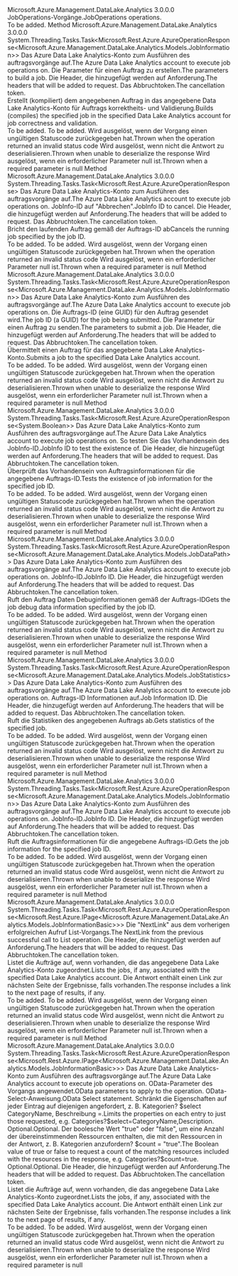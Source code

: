 <Type Name="IJobOperations" FullName="Microsoft.Azure.Management.DataLake.Analytics.IJobOperations">
  <TypeSignature Language="C#" Value="public interface IJobOperations" />
  <TypeSignature Language="ILAsm" Value=".class public interface auto ansi abstract IJobOperations" />
  <TypeSignature Language="DocId" Value="T:Microsoft.Azure.Management.DataLake.Analytics.IJobOperations" />
  <TypeSignature Language="VB.NET" Value="Public Interface IJobOperations" />
  <TypeSignature Language="F#" Value="type IJobOperations = interface" />
  <AssemblyInfo>
    <AssemblyName>Microsoft.Azure.Management.DataLake.Analytics</AssemblyName>
    <AssemblyVersion>3.0.0.0</AssemblyVersion>
  </AssemblyInfo>
  <Interfaces />
  <Docs>
    <summary>
            <span data-ttu-id="abf01-101">JobOperations-Vorgänge.</span><span class="sxs-lookup"><span data-stu-id="abf01-101">JobOperations operations.</span></span>
            </summary>
    <remarks>To be added.</remarks>
  </Docs>
  <Members>
    <Member MemberName="BuildWithHttpMessagesAsync">
      <MemberSignature Language="C#" Value="public System.Threading.Tasks.Task&lt;Microsoft.Rest.Azure.AzureOperationResponse&lt;Microsoft.Azure.Management.DataLake.Analytics.Models.JobInformation&gt;&gt; BuildWithHttpMessagesAsync (string accountName, Microsoft.Azure.Management.DataLake.Analytics.Models.BuildJobParameters parameters, System.Collections.Generic.Dictionary&lt;string,System.Collections.Generic.List&lt;string&gt;&gt; customHeaders = null, System.Threading.CancellationToken cancellationToken = null);" />
      <MemberSignature Language="ILAsm" Value=".method public hidebysig newslot virtual instance class System.Threading.Tasks.Task`1&lt;class Microsoft.Rest.Azure.AzureOperationResponse`1&lt;class Microsoft.Azure.Management.DataLake.Analytics.Models.JobInformation&gt;&gt; BuildWithHttpMessagesAsync(string accountName, class Microsoft.Azure.Management.DataLake.Analytics.Models.BuildJobParameters parameters, class System.Collections.Generic.Dictionary`2&lt;string, class System.Collections.Generic.List`1&lt;string&gt;&gt; customHeaders, valuetype System.Threading.CancellationToken cancellationToken) cil managed" />
      <MemberSignature Language="DocId" Value="M:Microsoft.Azure.Management.DataLake.Analytics.IJobOperations.BuildWithHttpMessagesAsync(System.String,Microsoft.Azure.Management.DataLake.Analytics.Models.BuildJobParameters,System.Collections.Generic.Dictionary{System.String,System.Collections.Generic.List{System.String}},System.Threading.CancellationToken)" />
      <MemberSignature Language="F#" Value="abstract member BuildWithHttpMessagesAsync : string * Microsoft.Azure.Management.DataLake.Analytics.Models.BuildJobParameters * System.Collections.Generic.Dictionary&lt;string, System.Collections.Generic.List&lt;string&gt;&gt; * System.Threading.CancellationToken -&gt; System.Threading.Tasks.Task&lt;Microsoft.Rest.Azure.AzureOperationResponse&lt;Microsoft.Azure.Management.DataLake.Analytics.Models.JobInformation&gt;&gt;" Usage="iJobOperations.BuildWithHttpMessagesAsync (accountName, parameters, customHeaders, cancellationToken)" />
      <MemberType>Method</MemberType>
      <AssemblyInfo>
        <AssemblyName>Microsoft.Azure.Management.DataLake.Analytics</AssemblyName>
        <AssemblyVersion>3.0.0.0</AssemblyVersion>
      </AssemblyInfo>
      <ReturnValue>
        <ReturnType>System.Threading.Tasks.Task&lt;Microsoft.Rest.Azure.AzureOperationResponse&lt;Microsoft.Azure.Management.DataLake.Analytics.Models.JobInformation&gt;&gt;</ReturnType>
      </ReturnValue>
      <Parameters>
        <Parameter Name="accountName" Type="System.String" />
        <Parameter Name="parameters" Type="Microsoft.Azure.Management.DataLake.Analytics.Models.BuildJobParameters" />
        <Parameter Name="customHeaders" Type="System.Collections.Generic.Dictionary&lt;System.String,System.Collections.Generic.List&lt;System.String&gt;&gt;" />
        <Parameter Name="cancellationToken" Type="System.Threading.CancellationToken" />
      </Parameters>
      <Docs>
        <param name="accountName">
            <span data-ttu-id="abf01-102">Das Azure Data Lake Analytics-Konto zum Ausführen des auftragsvorgänge auf.</span><span class="sxs-lookup"><span data-stu-id="abf01-102">The Azure Data Lake Analytics account to execute job operations on.</span></span>
            </param>
        <param name="parameters">
            <span data-ttu-id="abf01-103">Die Parameter für einen Auftrag zu erstellen.</span><span class="sxs-lookup"><span data-stu-id="abf01-103">The parameters to build a job.</span></span>
            </param>
        <param name="customHeaders">
            <span data-ttu-id="abf01-104">Die Header, die hinzugefügt werden auf Anforderung.</span><span class="sxs-lookup"><span data-stu-id="abf01-104">The headers that will be added to request.</span></span>
            </param>
        <param name="cancellationToken">
            <span data-ttu-id="abf01-105">Das Abbruchtoken.</span><span class="sxs-lookup"><span data-stu-id="abf01-105">The cancellation token.</span></span>
            </param>
        <summary>
            <span data-ttu-id="abf01-106">Erstellt (kompiliert) dem angegebenen Auftrag in das angegebene Data Lake Analytics-Konto für Auftrags korrektheits- und Validierung.</span><span class="sxs-lookup"><span data-stu-id="abf01-106">Builds (compiles) the specified job in the specified Data Lake Analytics account for job correctness and validation.</span></span>
            </summary>
        <returns>To be added.</returns>
        <remarks>To be added.</remarks>
        <exception cref="T:Microsoft.Rest.Azure.CloudException">
            <span data-ttu-id="abf01-107">Wird ausgelöst, wenn der Vorgang einen ungültigen Statuscode zurückgegeben hat.</span><span class="sxs-lookup"><span data-stu-id="abf01-107">Thrown when the operation returned an invalid status code</span></span>
            </exception>
        <exception cref="T:Microsoft.Rest.SerializationException">
            <span data-ttu-id="abf01-108">Wird ausgelöst, wenn nicht die Antwort zu deserialisieren.</span><span class="sxs-lookup"><span data-stu-id="abf01-108">Thrown when unable to deserialize the response</span></span>
            </exception>
        <exception cref="T:Microsoft.Rest.ValidationException">
            <span data-ttu-id="abf01-109">Wird ausgelöst, wenn ein erforderlicher Parameter null ist.</span><span class="sxs-lookup"><span data-stu-id="abf01-109">Thrown when a required parameter is null</span></span>
            </exception>
      </Docs>
    </Member>
    <Member MemberName="CancelWithHttpMessagesAsync">
      <MemberSignature Language="C#" Value="public System.Threading.Tasks.Task&lt;Microsoft.Rest.Azure.AzureOperationResponse&gt; CancelWithHttpMessagesAsync (string accountName, Guid jobIdentity, System.Collections.Generic.Dictionary&lt;string,System.Collections.Generic.List&lt;string&gt;&gt; customHeaders = null, System.Threading.CancellationToken cancellationToken = null);" />
      <MemberSignature Language="ILAsm" Value=".method public hidebysig newslot virtual instance class System.Threading.Tasks.Task`1&lt;class Microsoft.Rest.Azure.AzureOperationResponse&gt; CancelWithHttpMessagesAsync(string accountName, valuetype System.Guid jobIdentity, class System.Collections.Generic.Dictionary`2&lt;string, class System.Collections.Generic.List`1&lt;string&gt;&gt; customHeaders, valuetype System.Threading.CancellationToken cancellationToken) cil managed" />
      <MemberSignature Language="DocId" Value="M:Microsoft.Azure.Management.DataLake.Analytics.IJobOperations.CancelWithHttpMessagesAsync(System.String,System.Guid,System.Collections.Generic.Dictionary{System.String,System.Collections.Generic.List{System.String}},System.Threading.CancellationToken)" />
      <MemberSignature Language="F#" Value="abstract member CancelWithHttpMessagesAsync : string * Guid * System.Collections.Generic.Dictionary&lt;string, System.Collections.Generic.List&lt;string&gt;&gt; * System.Threading.CancellationToken -&gt; System.Threading.Tasks.Task&lt;Microsoft.Rest.Azure.AzureOperationResponse&gt;" Usage="iJobOperations.CancelWithHttpMessagesAsync (accountName, jobIdentity, customHeaders, cancellationToken)" />
      <MemberType>Method</MemberType>
      <AssemblyInfo>
        <AssemblyName>Microsoft.Azure.Management.DataLake.Analytics</AssemblyName>
        <AssemblyVersion>3.0.0.0</AssemblyVersion>
      </AssemblyInfo>
      <ReturnValue>
        <ReturnType>System.Threading.Tasks.Task&lt;Microsoft.Rest.Azure.AzureOperationResponse&gt;</ReturnType>
      </ReturnValue>
      <Parameters>
        <Parameter Name="accountName" Type="System.String" />
        <Parameter Name="jobIdentity" Type="System.Guid" />
        <Parameter Name="customHeaders" Type="System.Collections.Generic.Dictionary&lt;System.String,System.Collections.Generic.List&lt;System.String&gt;&gt;" />
        <Parameter Name="cancellationToken" Type="System.Threading.CancellationToken" />
      </Parameters>
      <Docs>
        <param name="accountName">
            <span data-ttu-id="abf01-110">Das Azure Data Lake Analytics-Konto zum Ausführen des auftragsvorgänge auf.</span><span class="sxs-lookup"><span data-stu-id="abf01-110">The Azure Data Lake Analytics account to execute job operations on.</span></span>
            </param>
        <param name="jobIdentity">
            <span data-ttu-id="abf01-111">JobInfo-ID auf "Abbrechen".</span><span class="sxs-lookup"><span data-stu-id="abf01-111">JobInfo ID to cancel.</span></span>
            </param>
        <param name="customHeaders">
            <span data-ttu-id="abf01-112">Die Header, die hinzugefügt werden auf Anforderung.</span><span class="sxs-lookup"><span data-stu-id="abf01-112">The headers that will be added to request.</span></span>
            </param>
        <param name="cancellationToken">
            <span data-ttu-id="abf01-113">Das Abbruchtoken.</span><span class="sxs-lookup"><span data-stu-id="abf01-113">The cancellation token.</span></span>
            </param>
        <summary>
            <span data-ttu-id="abf01-114">Bricht den laufenden Auftrag gemäß der Auftrags-ID ab</span><span class="sxs-lookup"><span data-stu-id="abf01-114">Cancels the running job specified by the job ID.</span></span>
            </summary>
        <returns>To be added.</returns>
        <remarks>To be added.</remarks>
        <exception cref="T:Microsoft.Rest.Azure.CloudException">
            <span data-ttu-id="abf01-115">Wird ausgelöst, wenn der Vorgang einen ungültigen Statuscode zurückgegeben hat.</span><span class="sxs-lookup"><span data-stu-id="abf01-115">Thrown when the operation returned an invalid status code</span></span>
            </exception>
        <exception cref="T:Microsoft.Rest.ValidationException">
            <span data-ttu-id="abf01-116">Wird ausgelöst, wenn ein erforderlicher Parameter null ist.</span><span class="sxs-lookup"><span data-stu-id="abf01-116">Thrown when a required parameter is null</span></span>
            </exception>
      </Docs>
    </Member>
    <Member MemberName="CreateWithHttpMessagesAsync">
      <MemberSignature Language="C#" Value="public System.Threading.Tasks.Task&lt;Microsoft.Rest.Azure.AzureOperationResponse&lt;Microsoft.Azure.Management.DataLake.Analytics.Models.JobInformation&gt;&gt; CreateWithHttpMessagesAsync (string accountName, Guid jobIdentity, Microsoft.Azure.Management.DataLake.Analytics.Models.CreateJobParameters parameters, System.Collections.Generic.Dictionary&lt;string,System.Collections.Generic.List&lt;string&gt;&gt; customHeaders = null, System.Threading.CancellationToken cancellationToken = null);" />
      <MemberSignature Language="ILAsm" Value=".method public hidebysig newslot virtual instance class System.Threading.Tasks.Task`1&lt;class Microsoft.Rest.Azure.AzureOperationResponse`1&lt;class Microsoft.Azure.Management.DataLake.Analytics.Models.JobInformation&gt;&gt; CreateWithHttpMessagesAsync(string accountName, valuetype System.Guid jobIdentity, class Microsoft.Azure.Management.DataLake.Analytics.Models.CreateJobParameters parameters, class System.Collections.Generic.Dictionary`2&lt;string, class System.Collections.Generic.List`1&lt;string&gt;&gt; customHeaders, valuetype System.Threading.CancellationToken cancellationToken) cil managed" />
      <MemberSignature Language="DocId" Value="M:Microsoft.Azure.Management.DataLake.Analytics.IJobOperations.CreateWithHttpMessagesAsync(System.String,System.Guid,Microsoft.Azure.Management.DataLake.Analytics.Models.CreateJobParameters,System.Collections.Generic.Dictionary{System.String,System.Collections.Generic.List{System.String}},System.Threading.CancellationToken)" />
      <MemberSignature Language="F#" Value="abstract member CreateWithHttpMessagesAsync : string * Guid * Microsoft.Azure.Management.DataLake.Analytics.Models.CreateJobParameters * System.Collections.Generic.Dictionary&lt;string, System.Collections.Generic.List&lt;string&gt;&gt; * System.Threading.CancellationToken -&gt; System.Threading.Tasks.Task&lt;Microsoft.Rest.Azure.AzureOperationResponse&lt;Microsoft.Azure.Management.DataLake.Analytics.Models.JobInformation&gt;&gt;" Usage="iJobOperations.CreateWithHttpMessagesAsync (accountName, jobIdentity, parameters, customHeaders, cancellationToken)" />
      <MemberType>Method</MemberType>
      <AssemblyInfo>
        <AssemblyName>Microsoft.Azure.Management.DataLake.Analytics</AssemblyName>
        <AssemblyVersion>3.0.0.0</AssemblyVersion>
      </AssemblyInfo>
      <ReturnValue>
        <ReturnType>System.Threading.Tasks.Task&lt;Microsoft.Rest.Azure.AzureOperationResponse&lt;Microsoft.Azure.Management.DataLake.Analytics.Models.JobInformation&gt;&gt;</ReturnType>
      </ReturnValue>
      <Parameters>
        <Parameter Name="accountName" Type="System.String" />
        <Parameter Name="jobIdentity" Type="System.Guid" />
        <Parameter Name="parameters" Type="Microsoft.Azure.Management.DataLake.Analytics.Models.CreateJobParameters" />
        <Parameter Name="customHeaders" Type="System.Collections.Generic.Dictionary&lt;System.String,System.Collections.Generic.List&lt;System.String&gt;&gt;" />
        <Parameter Name="cancellationToken" Type="System.Threading.CancellationToken" />
      </Parameters>
      <Docs>
        <param name="accountName">
            <span data-ttu-id="abf01-117">Das Azure Data Lake Analytics-Konto zum Ausführen des auftragsvorgänge auf.</span><span class="sxs-lookup"><span data-stu-id="abf01-117">The Azure Data Lake Analytics account to execute job operations on.</span></span>
            </param>
        <param name="jobIdentity">
            <span data-ttu-id="abf01-118">Die Auftrags-ID (eine GUID) für den Auftrag gesendet wird.</span><span class="sxs-lookup"><span data-stu-id="abf01-118">The job ID (a GUID) for the job being submitted.</span></span>
            </param>
        <param name="parameters">
            <span data-ttu-id="abf01-119">Die Parameter für einen Auftrag zu senden.</span><span class="sxs-lookup"><span data-stu-id="abf01-119">The parameters to submit a job.</span></span>
            </param>
        <param name="customHeaders">
            <span data-ttu-id="abf01-120">Die Header, die hinzugefügt werden auf Anforderung.</span><span class="sxs-lookup"><span data-stu-id="abf01-120">The headers that will be added to request.</span></span>
            </param>
        <param name="cancellationToken">
            <span data-ttu-id="abf01-121">Das Abbruchtoken.</span><span class="sxs-lookup"><span data-stu-id="abf01-121">The cancellation token.</span></span>
            </param>
        <summary>
            <span data-ttu-id="abf01-122">Übermittelt einen Auftrag für das angegebene Data Lake Analytics-Konto.</span><span class="sxs-lookup"><span data-stu-id="abf01-122">Submits a job to the specified Data Lake Analytics account.</span></span>
            </summary>
        <returns>To be added.</returns>
        <remarks>To be added.</remarks>
        <exception cref="T:Microsoft.Rest.Azure.CloudException">
            <span data-ttu-id="abf01-123">Wird ausgelöst, wenn der Vorgang einen ungültigen Statuscode zurückgegeben hat.</span><span class="sxs-lookup"><span data-stu-id="abf01-123">Thrown when the operation returned an invalid status code</span></span>
            </exception>
        <exception cref="T:Microsoft.Rest.SerializationException">
            <span data-ttu-id="abf01-124">Wird ausgelöst, wenn nicht die Antwort zu deserialisieren.</span><span class="sxs-lookup"><span data-stu-id="abf01-124">Thrown when unable to deserialize the response</span></span>
            </exception>
        <exception cref="T:Microsoft.Rest.ValidationException">
            <span data-ttu-id="abf01-125">Wird ausgelöst, wenn ein erforderlicher Parameter null ist.</span><span class="sxs-lookup"><span data-stu-id="abf01-125">Thrown when a required parameter is null</span></span>
            </exception>
      </Docs>
    </Member>
    <Member MemberName="ExistsWithHttpMessagesAsync">
      <MemberSignature Language="C#" Value="public System.Threading.Tasks.Task&lt;Microsoft.Rest.Azure.AzureOperationResponse&lt;bool&gt;&gt; ExistsWithHttpMessagesAsync (string accountName, Guid jobIdentity, System.Collections.Generic.Dictionary&lt;string,System.Collections.Generic.List&lt;string&gt;&gt; customHeaders = null, System.Threading.CancellationToken cancellationToken = null);" />
      <MemberSignature Language="ILAsm" Value=".method public hidebysig newslot virtual instance class System.Threading.Tasks.Task`1&lt;class Microsoft.Rest.Azure.AzureOperationResponse`1&lt;bool&gt;&gt; ExistsWithHttpMessagesAsync(string accountName, valuetype System.Guid jobIdentity, class System.Collections.Generic.Dictionary`2&lt;string, class System.Collections.Generic.List`1&lt;string&gt;&gt; customHeaders, valuetype System.Threading.CancellationToken cancellationToken) cil managed" />
      <MemberSignature Language="DocId" Value="M:Microsoft.Azure.Management.DataLake.Analytics.IJobOperations.ExistsWithHttpMessagesAsync(System.String,System.Guid,System.Collections.Generic.Dictionary{System.String,System.Collections.Generic.List{System.String}},System.Threading.CancellationToken)" />
      <MemberSignature Language="F#" Value="abstract member ExistsWithHttpMessagesAsync : string * Guid * System.Collections.Generic.Dictionary&lt;string, System.Collections.Generic.List&lt;string&gt;&gt; * System.Threading.CancellationToken -&gt; System.Threading.Tasks.Task&lt;Microsoft.Rest.Azure.AzureOperationResponse&lt;bool&gt;&gt;" Usage="iJobOperations.ExistsWithHttpMessagesAsync (accountName, jobIdentity, customHeaders, cancellationToken)" />
      <MemberType>Method</MemberType>
      <AssemblyInfo>
        <AssemblyName>Microsoft.Azure.Management.DataLake.Analytics</AssemblyName>
        <AssemblyVersion>3.0.0.0</AssemblyVersion>
      </AssemblyInfo>
      <ReturnValue>
        <ReturnType>System.Threading.Tasks.Task&lt;Microsoft.Rest.Azure.AzureOperationResponse&lt;System.Boolean&gt;&gt;</ReturnType>
      </ReturnValue>
      <Parameters>
        <Parameter Name="accountName" Type="System.String" />
        <Parameter Name="jobIdentity" Type="System.Guid" />
        <Parameter Name="customHeaders" Type="System.Collections.Generic.Dictionary&lt;System.String,System.Collections.Generic.List&lt;System.String&gt;&gt;" />
        <Parameter Name="cancellationToken" Type="System.Threading.CancellationToken" />
      </Parameters>
      <Docs>
        <param name="accountName">
            <span data-ttu-id="abf01-126">Das Azure Data Lake Analytics-Konto zum Ausführen des auftragsvorgänge auf.</span><span class="sxs-lookup"><span data-stu-id="abf01-126">The Azure Data Lake Analytics account to execute job operations on.</span></span>
            </param>
        <param name="jobIdentity">
            <span data-ttu-id="abf01-127">So testen Sie das Vorhandensein des JobInfo-ID.</span><span class="sxs-lookup"><span data-stu-id="abf01-127">JobInfo ID to test the existence of.</span></span>
            </param>
        <param name="customHeaders">
            <span data-ttu-id="abf01-128">Die Header, die hinzugefügt werden auf Anforderung.</span><span class="sxs-lookup"><span data-stu-id="abf01-128">The headers that will be added to request.</span></span>
            </param>
        <param name="cancellationToken">
            <span data-ttu-id="abf01-129">Das Abbruchtoken.</span><span class="sxs-lookup"><span data-stu-id="abf01-129">The cancellation token.</span></span>
            </param>
        <summary>
            <span data-ttu-id="abf01-130">Überprüft das Vorhandensein von Auftragsinformationen für die angegebene Auftrags-ID.</span><span class="sxs-lookup"><span data-stu-id="abf01-130">Tests the existence of job information for the specified job ID.</span></span>
            </summary>
        <returns>To be added.</returns>
        <remarks>To be added.</remarks>
        <exception cref="T:Microsoft.Rest.Azure.CloudException">
            <span data-ttu-id="abf01-131">Wird ausgelöst, wenn der Vorgang einen ungültigen Statuscode zurückgegeben hat.</span><span class="sxs-lookup"><span data-stu-id="abf01-131">Thrown when the operation returned an invalid status code</span></span>
            </exception>
        <exception cref="T:Microsoft.Rest.SerializationException">
            <span data-ttu-id="abf01-132">Wird ausgelöst, wenn nicht die Antwort zu deserialisieren.</span><span class="sxs-lookup"><span data-stu-id="abf01-132">Thrown when unable to deserialize the response</span></span>
            </exception>
        <exception cref="T:Microsoft.Rest.ValidationException">
            <span data-ttu-id="abf01-133">Wird ausgelöst, wenn ein erforderlicher Parameter null ist.</span><span class="sxs-lookup"><span data-stu-id="abf01-133">Thrown when a required parameter is null</span></span>
            </exception>
      </Docs>
    </Member>
    <Member MemberName="GetDebugDataPathWithHttpMessagesAsync">
      <MemberSignature Language="C#" Value="public System.Threading.Tasks.Task&lt;Microsoft.Rest.Azure.AzureOperationResponse&lt;Microsoft.Azure.Management.DataLake.Analytics.Models.JobDataPath&gt;&gt; GetDebugDataPathWithHttpMessagesAsync (string accountName, Guid jobIdentity, System.Collections.Generic.Dictionary&lt;string,System.Collections.Generic.List&lt;string&gt;&gt; customHeaders = null, System.Threading.CancellationToken cancellationToken = null);" />
      <MemberSignature Language="ILAsm" Value=".method public hidebysig newslot virtual instance class System.Threading.Tasks.Task`1&lt;class Microsoft.Rest.Azure.AzureOperationResponse`1&lt;class Microsoft.Azure.Management.DataLake.Analytics.Models.JobDataPath&gt;&gt; GetDebugDataPathWithHttpMessagesAsync(string accountName, valuetype System.Guid jobIdentity, class System.Collections.Generic.Dictionary`2&lt;string, class System.Collections.Generic.List`1&lt;string&gt;&gt; customHeaders, valuetype System.Threading.CancellationToken cancellationToken) cil managed" />
      <MemberSignature Language="DocId" Value="M:Microsoft.Azure.Management.DataLake.Analytics.IJobOperations.GetDebugDataPathWithHttpMessagesAsync(System.String,System.Guid,System.Collections.Generic.Dictionary{System.String,System.Collections.Generic.List{System.String}},System.Threading.CancellationToken)" />
      <MemberSignature Language="F#" Value="abstract member GetDebugDataPathWithHttpMessagesAsync : string * Guid * System.Collections.Generic.Dictionary&lt;string, System.Collections.Generic.List&lt;string&gt;&gt; * System.Threading.CancellationToken -&gt; System.Threading.Tasks.Task&lt;Microsoft.Rest.Azure.AzureOperationResponse&lt;Microsoft.Azure.Management.DataLake.Analytics.Models.JobDataPath&gt;&gt;" Usage="iJobOperations.GetDebugDataPathWithHttpMessagesAsync (accountName, jobIdentity, customHeaders, cancellationToken)" />
      <MemberType>Method</MemberType>
      <AssemblyInfo>
        <AssemblyName>Microsoft.Azure.Management.DataLake.Analytics</AssemblyName>
        <AssemblyVersion>3.0.0.0</AssemblyVersion>
      </AssemblyInfo>
      <ReturnValue>
        <ReturnType>System.Threading.Tasks.Task&lt;Microsoft.Rest.Azure.AzureOperationResponse&lt;Microsoft.Azure.Management.DataLake.Analytics.Models.JobDataPath&gt;&gt;</ReturnType>
      </ReturnValue>
      <Parameters>
        <Parameter Name="accountName" Type="System.String" />
        <Parameter Name="jobIdentity" Type="System.Guid" />
        <Parameter Name="customHeaders" Type="System.Collections.Generic.Dictionary&lt;System.String,System.Collections.Generic.List&lt;System.String&gt;&gt;" />
        <Parameter Name="cancellationToken" Type="System.Threading.CancellationToken" />
      </Parameters>
      <Docs>
        <param name="accountName">
            <span data-ttu-id="abf01-134">Das Azure Data Lake Analytics-Konto zum Ausführen des auftragsvorgänge auf.</span><span class="sxs-lookup"><span data-stu-id="abf01-134">The Azure Data Lake Analytics account to execute job operations on.</span></span>
            </param>
        <param name="jobIdentity">
            <span data-ttu-id="abf01-135">JobInfo-ID.</span><span class="sxs-lookup"><span data-stu-id="abf01-135">JobInfo ID.</span></span>
            </param>
        <param name="customHeaders">
            <span data-ttu-id="abf01-136">Die Header, die hinzugefügt werden auf Anforderung.</span><span class="sxs-lookup"><span data-stu-id="abf01-136">The headers that will be added to request.</span></span>
            </param>
        <param name="cancellationToken">
            <span data-ttu-id="abf01-137">Das Abbruchtoken.</span><span class="sxs-lookup"><span data-stu-id="abf01-137">The cancellation token.</span></span>
            </param>
        <summary>
            <span data-ttu-id="abf01-138">Ruft den Auftrag Daten Debuginformationen gemäß der Auftrags-ID</span><span class="sxs-lookup"><span data-stu-id="abf01-138">Gets the job debug data information specified by the job ID.</span></span>
            </summary>
        <returns>To be added.</returns>
        <remarks>To be added.</remarks>
        <exception cref="T:Microsoft.Rest.Azure.CloudException">
            <span data-ttu-id="abf01-139">Wird ausgelöst, wenn der Vorgang einen ungültigen Statuscode zurückgegeben hat.</span><span class="sxs-lookup"><span data-stu-id="abf01-139">Thrown when the operation returned an invalid status code</span></span>
            </exception>
        <exception cref="T:Microsoft.Rest.SerializationException">
            <span data-ttu-id="abf01-140">Wird ausgelöst, wenn nicht die Antwort zu deserialisieren.</span><span class="sxs-lookup"><span data-stu-id="abf01-140">Thrown when unable to deserialize the response</span></span>
            </exception>
        <exception cref="T:Microsoft.Rest.ValidationException">
            <span data-ttu-id="abf01-141">Wird ausgelöst, wenn ein erforderlicher Parameter null ist.</span><span class="sxs-lookup"><span data-stu-id="abf01-141">Thrown when a required parameter is null</span></span>
            </exception>
      </Docs>
    </Member>
    <Member MemberName="GetStatisticsWithHttpMessagesAsync">
      <MemberSignature Language="C#" Value="public System.Threading.Tasks.Task&lt;Microsoft.Rest.Azure.AzureOperationResponse&lt;Microsoft.Azure.Management.DataLake.Analytics.Models.JobStatistics&gt;&gt; GetStatisticsWithHttpMessagesAsync (string accountName, Guid jobIdentity, System.Collections.Generic.Dictionary&lt;string,System.Collections.Generic.List&lt;string&gt;&gt; customHeaders = null, System.Threading.CancellationToken cancellationToken = null);" />
      <MemberSignature Language="ILAsm" Value=".method public hidebysig newslot virtual instance class System.Threading.Tasks.Task`1&lt;class Microsoft.Rest.Azure.AzureOperationResponse`1&lt;class Microsoft.Azure.Management.DataLake.Analytics.Models.JobStatistics&gt;&gt; GetStatisticsWithHttpMessagesAsync(string accountName, valuetype System.Guid jobIdentity, class System.Collections.Generic.Dictionary`2&lt;string, class System.Collections.Generic.List`1&lt;string&gt;&gt; customHeaders, valuetype System.Threading.CancellationToken cancellationToken) cil managed" />
      <MemberSignature Language="DocId" Value="M:Microsoft.Azure.Management.DataLake.Analytics.IJobOperations.GetStatisticsWithHttpMessagesAsync(System.String,System.Guid,System.Collections.Generic.Dictionary{System.String,System.Collections.Generic.List{System.String}},System.Threading.CancellationToken)" />
      <MemberSignature Language="F#" Value="abstract member GetStatisticsWithHttpMessagesAsync : string * Guid * System.Collections.Generic.Dictionary&lt;string, System.Collections.Generic.List&lt;string&gt;&gt; * System.Threading.CancellationToken -&gt; System.Threading.Tasks.Task&lt;Microsoft.Rest.Azure.AzureOperationResponse&lt;Microsoft.Azure.Management.DataLake.Analytics.Models.JobStatistics&gt;&gt;" Usage="iJobOperations.GetStatisticsWithHttpMessagesAsync (accountName, jobIdentity, customHeaders, cancellationToken)" />
      <MemberType>Method</MemberType>
      <AssemblyInfo>
        <AssemblyName>Microsoft.Azure.Management.DataLake.Analytics</AssemblyName>
        <AssemblyVersion>3.0.0.0</AssemblyVersion>
      </AssemblyInfo>
      <ReturnValue>
        <ReturnType>System.Threading.Tasks.Task&lt;Microsoft.Rest.Azure.AzureOperationResponse&lt;Microsoft.Azure.Management.DataLake.Analytics.Models.JobStatistics&gt;&gt;</ReturnType>
      </ReturnValue>
      <Parameters>
        <Parameter Name="accountName" Type="System.String" />
        <Parameter Name="jobIdentity" Type="System.Guid" />
        <Parameter Name="customHeaders" Type="System.Collections.Generic.Dictionary&lt;System.String,System.Collections.Generic.List&lt;System.String&gt;&gt;" />
        <Parameter Name="cancellationToken" Type="System.Threading.CancellationToken" />
      </Parameters>
      <Docs>
        <param name="accountName">
            <span data-ttu-id="abf01-142">Das Azure Data Lake Analytics-Konto zum Ausführen des auftragsvorgänge auf.</span><span class="sxs-lookup"><span data-stu-id="abf01-142">The Azure Data Lake Analytics account to execute job operations on.</span></span>
            </param>
        <param name="jobIdentity">
            <span data-ttu-id="abf01-143">Auftrags-ID Informationen auf.</span><span class="sxs-lookup"><span data-stu-id="abf01-143">Job Information ID.</span></span>
            </param>
        <param name="customHeaders">
            <span data-ttu-id="abf01-144">Die Header, die hinzugefügt werden auf Anforderung.</span><span class="sxs-lookup"><span data-stu-id="abf01-144">The headers that will be added to request.</span></span>
            </param>
        <param name="cancellationToken">
            <span data-ttu-id="abf01-145">Das Abbruchtoken.</span><span class="sxs-lookup"><span data-stu-id="abf01-145">The cancellation token.</span></span>
            </param>
        <summary>
            <span data-ttu-id="abf01-146">Ruft die Statistiken des angegebenen Auftrags ab.</span><span class="sxs-lookup"><span data-stu-id="abf01-146">Gets statistics of the specified job.</span></span>
            </summary>
        <returns>To be added.</returns>
        <remarks>To be added.</remarks>
        <exception cref="T:Microsoft.Rest.Azure.CloudException">
            <span data-ttu-id="abf01-147">Wird ausgelöst, wenn der Vorgang einen ungültigen Statuscode zurückgegeben hat.</span><span class="sxs-lookup"><span data-stu-id="abf01-147">Thrown when the operation returned an invalid status code</span></span>
            </exception>
        <exception cref="T:Microsoft.Rest.SerializationException">
            <span data-ttu-id="abf01-148">Wird ausgelöst, wenn nicht die Antwort zu deserialisieren.</span><span class="sxs-lookup"><span data-stu-id="abf01-148">Thrown when unable to deserialize the response</span></span>
            </exception>
        <exception cref="T:Microsoft.Rest.ValidationException">
            <span data-ttu-id="abf01-149">Wird ausgelöst, wenn ein erforderlicher Parameter null ist.</span><span class="sxs-lookup"><span data-stu-id="abf01-149">Thrown when a required parameter is null</span></span>
            </exception>
      </Docs>
    </Member>
    <Member MemberName="GetWithHttpMessagesAsync">
      <MemberSignature Language="C#" Value="public System.Threading.Tasks.Task&lt;Microsoft.Rest.Azure.AzureOperationResponse&lt;Microsoft.Azure.Management.DataLake.Analytics.Models.JobInformation&gt;&gt; GetWithHttpMessagesAsync (string accountName, Guid jobIdentity, System.Collections.Generic.Dictionary&lt;string,System.Collections.Generic.List&lt;string&gt;&gt; customHeaders = null, System.Threading.CancellationToken cancellationToken = null);" />
      <MemberSignature Language="ILAsm" Value=".method public hidebysig newslot virtual instance class System.Threading.Tasks.Task`1&lt;class Microsoft.Rest.Azure.AzureOperationResponse`1&lt;class Microsoft.Azure.Management.DataLake.Analytics.Models.JobInformation&gt;&gt; GetWithHttpMessagesAsync(string accountName, valuetype System.Guid jobIdentity, class System.Collections.Generic.Dictionary`2&lt;string, class System.Collections.Generic.List`1&lt;string&gt;&gt; customHeaders, valuetype System.Threading.CancellationToken cancellationToken) cil managed" />
      <MemberSignature Language="DocId" Value="M:Microsoft.Azure.Management.DataLake.Analytics.IJobOperations.GetWithHttpMessagesAsync(System.String,System.Guid,System.Collections.Generic.Dictionary{System.String,System.Collections.Generic.List{System.String}},System.Threading.CancellationToken)" />
      <MemberSignature Language="F#" Value="abstract member GetWithHttpMessagesAsync : string * Guid * System.Collections.Generic.Dictionary&lt;string, System.Collections.Generic.List&lt;string&gt;&gt; * System.Threading.CancellationToken -&gt; System.Threading.Tasks.Task&lt;Microsoft.Rest.Azure.AzureOperationResponse&lt;Microsoft.Azure.Management.DataLake.Analytics.Models.JobInformation&gt;&gt;" Usage="iJobOperations.GetWithHttpMessagesAsync (accountName, jobIdentity, customHeaders, cancellationToken)" />
      <MemberType>Method</MemberType>
      <AssemblyInfo>
        <AssemblyName>Microsoft.Azure.Management.DataLake.Analytics</AssemblyName>
        <AssemblyVersion>3.0.0.0</AssemblyVersion>
      </AssemblyInfo>
      <ReturnValue>
        <ReturnType>System.Threading.Tasks.Task&lt;Microsoft.Rest.Azure.AzureOperationResponse&lt;Microsoft.Azure.Management.DataLake.Analytics.Models.JobInformation&gt;&gt;</ReturnType>
      </ReturnValue>
      <Parameters>
        <Parameter Name="accountName" Type="System.String" />
        <Parameter Name="jobIdentity" Type="System.Guid" />
        <Parameter Name="customHeaders" Type="System.Collections.Generic.Dictionary&lt;System.String,System.Collections.Generic.List&lt;System.String&gt;&gt;" />
        <Parameter Name="cancellationToken" Type="System.Threading.CancellationToken" />
      </Parameters>
      <Docs>
        <param name="accountName">
            <span data-ttu-id="abf01-150">Das Azure Data Lake Analytics-Konto zum Ausführen des auftragsvorgänge auf.</span><span class="sxs-lookup"><span data-stu-id="abf01-150">The Azure Data Lake Analytics account to execute job operations on.</span></span>
            </param>
        <param name="jobIdentity">
            <span data-ttu-id="abf01-151">JobInfo-ID.</span><span class="sxs-lookup"><span data-stu-id="abf01-151">JobInfo ID.</span></span>
            </param>
        <param name="customHeaders">
            <span data-ttu-id="abf01-152">Die Header, die hinzugefügt werden auf Anforderung.</span><span class="sxs-lookup"><span data-stu-id="abf01-152">The headers that will be added to request.</span></span>
            </param>
        <param name="cancellationToken">
            <span data-ttu-id="abf01-153">Das Abbruchtoken.</span><span class="sxs-lookup"><span data-stu-id="abf01-153">The cancellation token.</span></span>
            </param>
        <summary>
            <span data-ttu-id="abf01-154">Ruft die Auftragsinformationen für die angegebene Auftrags-ID.</span><span class="sxs-lookup"><span data-stu-id="abf01-154">Gets the job information for the specified job ID.</span></span>
            </summary>
        <returns>To be added.</returns>
        <remarks>To be added.</remarks>
        <exception cref="T:Microsoft.Rest.Azure.CloudException">
            <span data-ttu-id="abf01-155">Wird ausgelöst, wenn der Vorgang einen ungültigen Statuscode zurückgegeben hat.</span><span class="sxs-lookup"><span data-stu-id="abf01-155">Thrown when the operation returned an invalid status code</span></span>
            </exception>
        <exception cref="T:Microsoft.Rest.SerializationException">
            <span data-ttu-id="abf01-156">Wird ausgelöst, wenn nicht die Antwort zu deserialisieren.</span><span class="sxs-lookup"><span data-stu-id="abf01-156">Thrown when unable to deserialize the response</span></span>
            </exception>
        <exception cref="T:Microsoft.Rest.ValidationException">
            <span data-ttu-id="abf01-157">Wird ausgelöst, wenn ein erforderlicher Parameter null ist.</span><span class="sxs-lookup"><span data-stu-id="abf01-157">Thrown when a required parameter is null</span></span>
            </exception>
      </Docs>
    </Member>
    <Member MemberName="ListNextWithHttpMessagesAsync">
      <MemberSignature Language="C#" Value="public System.Threading.Tasks.Task&lt;Microsoft.Rest.Azure.AzureOperationResponse&lt;Microsoft.Rest.Azure.IPage&lt;Microsoft.Azure.Management.DataLake.Analytics.Models.JobInformationBasic&gt;&gt;&gt; ListNextWithHttpMessagesAsync (string nextPageLink, System.Collections.Generic.Dictionary&lt;string,System.Collections.Generic.List&lt;string&gt;&gt; customHeaders = null, System.Threading.CancellationToken cancellationToken = null);" />
      <MemberSignature Language="ILAsm" Value=".method public hidebysig newslot virtual instance class System.Threading.Tasks.Task`1&lt;class Microsoft.Rest.Azure.AzureOperationResponse`1&lt;class Microsoft.Rest.Azure.IPage`1&lt;class Microsoft.Azure.Management.DataLake.Analytics.Models.JobInformationBasic&gt;&gt;&gt; ListNextWithHttpMessagesAsync(string nextPageLink, class System.Collections.Generic.Dictionary`2&lt;string, class System.Collections.Generic.List`1&lt;string&gt;&gt; customHeaders, valuetype System.Threading.CancellationToken cancellationToken) cil managed" />
      <MemberSignature Language="DocId" Value="M:Microsoft.Azure.Management.DataLake.Analytics.IJobOperations.ListNextWithHttpMessagesAsync(System.String,System.Collections.Generic.Dictionary{System.String,System.Collections.Generic.List{System.String}},System.Threading.CancellationToken)" />
      <MemberSignature Language="F#" Value="abstract member ListNextWithHttpMessagesAsync : string * System.Collections.Generic.Dictionary&lt;string, System.Collections.Generic.List&lt;string&gt;&gt; * System.Threading.CancellationToken -&gt; System.Threading.Tasks.Task&lt;Microsoft.Rest.Azure.AzureOperationResponse&lt;Microsoft.Rest.Azure.IPage&lt;Microsoft.Azure.Management.DataLake.Analytics.Models.JobInformationBasic&gt;&gt;&gt;" Usage="iJobOperations.ListNextWithHttpMessagesAsync (nextPageLink, customHeaders, cancellationToken)" />
      <MemberType>Method</MemberType>
      <AssemblyInfo>
        <AssemblyName>Microsoft.Azure.Management.DataLake.Analytics</AssemblyName>
        <AssemblyVersion>3.0.0.0</AssemblyVersion>
      </AssemblyInfo>
      <ReturnValue>
        <ReturnType>System.Threading.Tasks.Task&lt;Microsoft.Rest.Azure.AzureOperationResponse&lt;Microsoft.Rest.Azure.IPage&lt;Microsoft.Azure.Management.DataLake.Analytics.Models.JobInformationBasic&gt;&gt;&gt;</ReturnType>
      </ReturnValue>
      <Parameters>
        <Parameter Name="nextPageLink" Type="System.String" />
        <Parameter Name="customHeaders" Type="System.Collections.Generic.Dictionary&lt;System.String,System.Collections.Generic.List&lt;System.String&gt;&gt;" />
        <Parameter Name="cancellationToken" Type="System.Threading.CancellationToken" />
      </Parameters>
      <Docs>
        <param name="nextPageLink">
            <span data-ttu-id="abf01-158">Die "NextLink" aus dem vorherigen erfolgreichen Aufruf List-Vorgangs.</span><span class="sxs-lookup"><span data-stu-id="abf01-158">The NextLink from the previous successful call to List operation.</span></span>
            </param>
        <param name="customHeaders">
            <span data-ttu-id="abf01-159">Die Header, die hinzugefügt werden auf Anforderung.</span><span class="sxs-lookup"><span data-stu-id="abf01-159">The headers that will be added to request.</span></span>
            </param>
        <param name="cancellationToken">
            <span data-ttu-id="abf01-160">Das Abbruchtoken.</span><span class="sxs-lookup"><span data-stu-id="abf01-160">The cancellation token.</span></span>
            </param>
        <summary>
            <span data-ttu-id="abf01-161">Listet die Aufträge auf, wenn vorhanden, die das angegebene Data Lake Analytics-Konto zugeordnet.</span><span class="sxs-lookup"><span data-stu-id="abf01-161">Lists the jobs, if any, associated with the specified Data Lake Analytics account.</span></span> <span data-ttu-id="abf01-162">Die Antwort enthält einen Link zur nächsten Seite der Ergebnisse, falls vorhanden.</span><span class="sxs-lookup"><span data-stu-id="abf01-162">The response includes a link to the next page of results, if any.</span></span>
            </summary>
        <returns>To be added.</returns>
        <remarks>To be added.</remarks>
        <exception cref="T:Microsoft.Rest.Azure.CloudException">
            <span data-ttu-id="abf01-163">Wird ausgelöst, wenn der Vorgang einen ungültigen Statuscode zurückgegeben hat.</span><span class="sxs-lookup"><span data-stu-id="abf01-163">Thrown when the operation returned an invalid status code</span></span>
            </exception>
        <exception cref="T:Microsoft.Rest.SerializationException">
            <span data-ttu-id="abf01-164">Wird ausgelöst, wenn nicht die Antwort zu deserialisieren.</span><span class="sxs-lookup"><span data-stu-id="abf01-164">Thrown when unable to deserialize the response</span></span>
            </exception>
        <exception cref="T:Microsoft.Rest.ValidationException">
            <span data-ttu-id="abf01-165">Wird ausgelöst, wenn ein erforderlicher Parameter null ist.</span><span class="sxs-lookup"><span data-stu-id="abf01-165">Thrown when a required parameter is null</span></span>
            </exception>
      </Docs>
    </Member>
    <Member MemberName="ListWithHttpMessagesAsync">
      <MemberSignature Language="C#" Value="public System.Threading.Tasks.Task&lt;Microsoft.Rest.Azure.AzureOperationResponse&lt;Microsoft.Rest.Azure.IPage&lt;Microsoft.Azure.Management.DataLake.Analytics.Models.JobInformationBasic&gt;&gt;&gt; ListWithHttpMessagesAsync (string accountName, Microsoft.Rest.Azure.OData.ODataQuery&lt;Microsoft.Azure.Management.DataLake.Analytics.Models.JobInformation&gt; odataQuery = null, string select = null, Nullable&lt;bool&gt; count = null, System.Collections.Generic.Dictionary&lt;string,System.Collections.Generic.List&lt;string&gt;&gt; customHeaders = null, System.Threading.CancellationToken cancellationToken = null);" />
      <MemberSignature Language="ILAsm" Value=".method public hidebysig newslot virtual instance class System.Threading.Tasks.Task`1&lt;class Microsoft.Rest.Azure.AzureOperationResponse`1&lt;class Microsoft.Rest.Azure.IPage`1&lt;class Microsoft.Azure.Management.DataLake.Analytics.Models.JobInformationBasic&gt;&gt;&gt; ListWithHttpMessagesAsync(string accountName, class Microsoft.Rest.Azure.OData.ODataQuery`1&lt;class Microsoft.Azure.Management.DataLake.Analytics.Models.JobInformation&gt; odataQuery, string select, valuetype System.Nullable`1&lt;bool&gt; count, class System.Collections.Generic.Dictionary`2&lt;string, class System.Collections.Generic.List`1&lt;string&gt;&gt; customHeaders, valuetype System.Threading.CancellationToken cancellationToken) cil managed" />
      <MemberSignature Language="DocId" Value="M:Microsoft.Azure.Management.DataLake.Analytics.IJobOperations.ListWithHttpMessagesAsync(System.String,Microsoft.Rest.Azure.OData.ODataQuery{Microsoft.Azure.Management.DataLake.Analytics.Models.JobInformation},System.String,System.Nullable{System.Boolean},System.Collections.Generic.Dictionary{System.String,System.Collections.Generic.List{System.String}},System.Threading.CancellationToken)" />
      <MemberSignature Language="F#" Value="abstract member ListWithHttpMessagesAsync : string * Microsoft.Rest.Azure.OData.ODataQuery&lt;Microsoft.Azure.Management.DataLake.Analytics.Models.JobInformation&gt; * string * Nullable&lt;bool&gt; * System.Collections.Generic.Dictionary&lt;string, System.Collections.Generic.List&lt;string&gt;&gt; * System.Threading.CancellationToken -&gt; System.Threading.Tasks.Task&lt;Microsoft.Rest.Azure.AzureOperationResponse&lt;Microsoft.Rest.Azure.IPage&lt;Microsoft.Azure.Management.DataLake.Analytics.Models.JobInformationBasic&gt;&gt;&gt;" Usage="iJobOperations.ListWithHttpMessagesAsync (accountName, odataQuery, select, count, customHeaders, cancellationToken)" />
      <MemberType>Method</MemberType>
      <AssemblyInfo>
        <AssemblyName>Microsoft.Azure.Management.DataLake.Analytics</AssemblyName>
        <AssemblyVersion>3.0.0.0</AssemblyVersion>
      </AssemblyInfo>
      <ReturnValue>
        <ReturnType>System.Threading.Tasks.Task&lt;Microsoft.Rest.Azure.AzureOperationResponse&lt;Microsoft.Rest.Azure.IPage&lt;Microsoft.Azure.Management.DataLake.Analytics.Models.JobInformationBasic&gt;&gt;&gt;</ReturnType>
      </ReturnValue>
      <Parameters>
        <Parameter Name="accountName" Type="System.String" />
        <Parameter Name="odataQuery" Type="Microsoft.Rest.Azure.OData.ODataQuery&lt;Microsoft.Azure.Management.DataLake.Analytics.Models.JobInformation&gt;" />
        <Parameter Name="select" Type="System.String" />
        <Parameter Name="count" Type="System.Nullable&lt;System.Boolean&gt;" />
        <Parameter Name="customHeaders" Type="System.Collections.Generic.Dictionary&lt;System.String,System.Collections.Generic.List&lt;System.String&gt;&gt;" />
        <Parameter Name="cancellationToken" Type="System.Threading.CancellationToken" />
      </Parameters>
      <Docs>
        <param name="accountName">
            <span data-ttu-id="abf01-166">Das Azure Data Lake Analytics-Konto zum Ausführen des auftragsvorgänge auf.</span><span class="sxs-lookup"><span data-stu-id="abf01-166">The Azure Data Lake Analytics account to execute job operations on.</span></span>
            </param>
        <param name="odataQuery">
            <span data-ttu-id="abf01-167">OData-Parameter des Vorgangs angewendet.</span><span class="sxs-lookup"><span data-stu-id="abf01-167">OData parameters to apply to the operation.</span></span>
            </param>
        <param name="select">
            <span data-ttu-id="abf01-168">OData-Select-Anweisung.</span><span class="sxs-lookup"><span data-stu-id="abf01-168">OData Select statement.</span></span> <span data-ttu-id="abf01-169">Schränkt die Eigenschaften auf jeder Eintrag auf diejenigen angefordert, z. B. Kategorien? $select CategoryName, Beschreibung =.</span><span class="sxs-lookup"><span data-stu-id="abf01-169">Limits the properties on each entry to just those requested, e.g. Categories?$select=CategoryName,Description.</span></span>
            <span data-ttu-id="abf01-170">Optional.</span><span class="sxs-lookup"><span data-stu-id="abf01-170">Optional.</span></span>
            </param>
        <param name="count">
            <span data-ttu-id="abf01-171">Der boolesche Wert "true" oder "false", um eine Anzahl der übereinstimmenden Ressourcen enthalten, die mit den Ressourcen in der Antwort, z. B. Kategorien anzufordern? $count = "true".</span><span class="sxs-lookup"><span data-stu-id="abf01-171">The Boolean value of true or false to request a count of the matching resources included with the resources in the response, e.g. Categories?$count=true.</span></span> <span data-ttu-id="abf01-172">Optional.</span><span class="sxs-lookup"><span data-stu-id="abf01-172">Optional.</span></span>
            </param>
        <param name="customHeaders">
            <span data-ttu-id="abf01-173">Die Header, die hinzugefügt werden auf Anforderung.</span><span class="sxs-lookup"><span data-stu-id="abf01-173">The headers that will be added to request.</span></span>
            </param>
        <param name="cancellationToken">
            <span data-ttu-id="abf01-174">Das Abbruchtoken.</span><span class="sxs-lookup"><span data-stu-id="abf01-174">The cancellation token.</span></span>
            </param>
        <summary>
            <span data-ttu-id="abf01-175">Listet die Aufträge auf, wenn vorhanden, die das angegebene Data Lake Analytics-Konto zugeordnet.</span><span class="sxs-lookup"><span data-stu-id="abf01-175">Lists the jobs, if any, associated with the specified Data Lake Analytics account.</span></span> <span data-ttu-id="abf01-176">Die Antwort enthält einen Link zur nächsten Seite der Ergebnisse, falls vorhanden.</span><span class="sxs-lookup"><span data-stu-id="abf01-176">The response includes a link to the next page of results, if any.</span></span>
            </summary>
        <returns>To be added.</returns>
        <remarks>To be added.</remarks>
        <exception cref="T:Microsoft.Rest.Azure.CloudException">
            <span data-ttu-id="abf01-177">Wird ausgelöst, wenn der Vorgang einen ungültigen Statuscode zurückgegeben hat.</span><span class="sxs-lookup"><span data-stu-id="abf01-177">Thrown when the operation returned an invalid status code</span></span>
            </exception>
        <exception cref="T:Microsoft.Rest.SerializationException">
            <span data-ttu-id="abf01-178">Wird ausgelöst, wenn nicht die Antwort zu deserialisieren.</span><span class="sxs-lookup"><span data-stu-id="abf01-178">Thrown when unable to deserialize the response</span></span>
            </exception>
        <exception cref="T:Microsoft.Rest.ValidationException">
            <span data-ttu-id="abf01-179">Wird ausgelöst, wenn ein erforderlicher Parameter null ist.</span><span class="sxs-lookup"><span data-stu-id="abf01-179">Thrown when a required parameter is null</span></span>
            </exception>
      </Docs>
    </Member>
  </Members>
</Type>